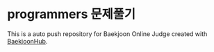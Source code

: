 # programmers 문제풀기


This is a auto push repository for Baekjoon Online Judge created with [BaekjoonHub](https://github.com/BaekjoonHub/BaekjoonHub).
